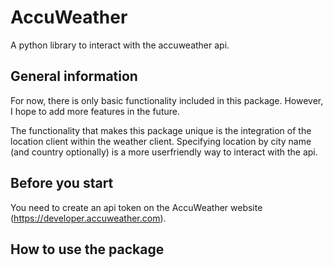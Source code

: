 # AccuWeather
A python library to interact with the accuweather api.

## General information
For now, there is only basic functionality included in this package.
However, I hope to add more features in the future.

The functionality that makes this package unique is the integration of the
location client within the weather client. Specifying location by city name (and country optionally) is a more userfriendly way to interact with the api.

## Before you start
You need to create an api token on the AccuWeather website (https://developer.accuweather.com).

## How to use the package
